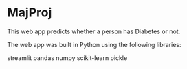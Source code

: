 # MajProj
This web app predicts whether a person has Diabetes or not.


The web app was built in Python using the following libraries:

streamlit
pandas
numpy
scikit-learn
pickle
